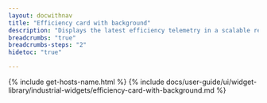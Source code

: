 ```yaml
---
layout: docwithnav
title: "Efficiency card with background"
description: "Displays the latest efficiency telemetry in a scalable rectangle card with the background image."
breadcrumbs: "true"
breadcrumbs-steps: "2"
hidetoc: "true"

---
```

{% include get-hosts-name.html %}
{% include docs/user-guide/ui/widget-library/industrial-widgets/efficiency-card-with-background.md %}
